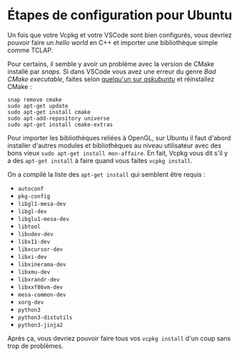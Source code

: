 # Étapes de configuration pour Ubuntu

Un fois que votre Vcpkg et votre VSCode sont bien configurés, vous devriez pouvoir faire un *hello world* en C++ et importer une bibliothèque simple comme TCLAP.

Pour certains, il semble y avoir un problème avec la version de CMake installé par *snaps*. Si dans VSCode vous avez une erreur du genre *Bad CMake executable*, faites selon [quelqu'un sur *askubuntu*](https://askubuntu.com/questions/1353824/bad-cmake-executable-vscode) et réinstallez CMake :

```
snap remove cmake
sudo apt-get update
sudo apt-get install cmake
sudo apt-add-repository universe
sudo apt-get install cmake-extras```

Pour importer les bibliothèques reliées à OpenGL, sur Ubuntu il faut d'abord installer d'autres modules et bibliothèques au niveau utilisateur avec des bons vieux `sudo apt-get install mon-affaire`. En fait, Vcpkg vous dit s'il y a des `apt-get install` à faire quand vous faites `vcpkg install`.

On a compilé la liste des `apt-get install` qui semblent être requis :

* `autoconf`
* `pkg-config`
* `libgl1-mesa-dev`
* `libgl-dev`
* `libglu1-mesa-dev`
* `libtool`
* `libudev-dev`
* `libx11-dev`
* `libxcursor-dev`
* `libxi-dev`
* `libxinerama-dev`
* `libxmu-dev`
* `libxrandr-dev`
* `libxxf86vm-dev`
* `mesa-common-dev`
* `xorg-dev`
* `python3`
* `python3-distutils`
* `python3-jinja2`

Après ça, vous devriez pouvoir faire tous vos `vcpkg install` d'un coup sans trop de problèmes.

